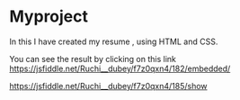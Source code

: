 # Myproject

In this I have created my resume , using HTML and CSS. 

You can see the result by clicking on this link https://jsfiddle.net/Ruchi__dubey/f7z0qxn4/182/embedded/ 



https://jsfiddle.net/Ruchi__dubey/f7z0qxn4/185/show

